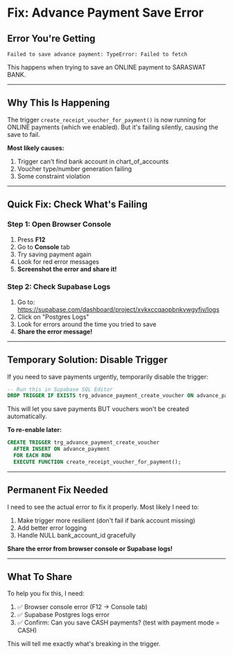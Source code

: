 # Fix: Advance Payment Save Error

## Error You're Getting
```
Failed to save advance payment: TypeError: Failed to fetch
```

This happens when trying to save an ONLINE payment to SARASWAT BANK.

---

## Why This Is Happening

The trigger `create_receipt_voucher_for_payment()` is now running for ONLINE payments (which we enabled). But it's failing silently, causing the save to fail.

**Most likely causes:**
1. Trigger can't find bank account in chart_of_accounts
2. Voucher type/number generation failing
3. Some constraint violation

---

## Quick Fix: Check What's Failing

### Step 1: Open Browser Console
1. Press **F12**
2. Go to **Console** tab
3. Try saving payment again
4. Look for red error messages
5. **Screenshot the error and share it!**

### Step 2: Check Supabase Logs
1. Go to: https://supabase.com/dashboard/project/xvkxccqaopbnkvwgyfjv/logs
2. Click on "Postgres Logs"
3. Look for errors around the time you tried to save
4. **Share the error message!**

---

## Temporary Solution: Disable Trigger

If you need to save payments urgently, temporarily disable the trigger:

```sql
-- Run this in Supabase SQL Editor
DROP TRIGGER IF EXISTS trg_advance_payment_create_voucher ON advance_payment;
```

This will let you save payments BUT vouchers won't be created automatically.

**To re-enable later:**
```sql
CREATE TRIGGER trg_advance_payment_create_voucher
  AFTER INSERT ON advance_payment
  FOR EACH ROW
  EXECUTE FUNCTION create_receipt_voucher_for_payment();
```

---

## Permanent Fix Needed

I need to see the actual error to fix it properly. Most likely I need to:

1. Make trigger more resilient (don't fail if bank account missing)
2. Add better error logging
3. Handle NULL bank_account_id gracefully

**Share the error from browser console or Supabase logs!**

---

## What To Share

To help you fix this, I need:

1. ✅ Browser console error (F12 → Console tab)
2. ✅ Supabase Postgres logs error
3. ✅ Confirm: Can you save CASH payments? (test with payment mode = CASH)

This will tell me exactly what's breaking in the trigger.
